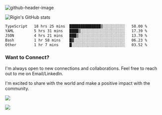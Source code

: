 
![github-header-image](https://github.com/riginoommen/riginoommen/assets/3840244/889cae65-df55-4cda-86cc-bf21bf1f2e96)

![Rigin's GitHub stats](https://github-readme-stats.vercel.app/api?username=riginoommen\&show_icons=true\&show=reviews,discussions_started,discussions_answered,prs_merged,prs_merged_percentage)


<!--START_SECTION:waka-->

```txt
TypeScript   18 hrs 25 mins  ██████████████▒░░░░░░░░░░   58.00 %
YAML         5 hrs 31 mins   ████▒░░░░░░░░░░░░░░░░░░░░   17.39 %
JSON         4 hrs 21 mins   ███▒░░░░░░░░░░░░░░░░░░░░░   13.70 %
Bash         1 hr 58 mins    █▓░░░░░░░░░░░░░░░░░░░░░░░   06.23 %
Other        1 hr 7 mins     █░░░░░░░░░░░░░░░░░░░░░░░░   03.52 %
```

<!--END_SECTION:waka-->

### Want to Connect?

I'm always open to new connections and collaborations. Feel free to reach out to me on Email/LinkedIn.

I'm excited to share with the world and make a positive impact with the community.

![](https://komarev.com/ghpvc/?username=riginoommen)

![](https://hit.yhype.me/github/profile?user_id=3840244)

